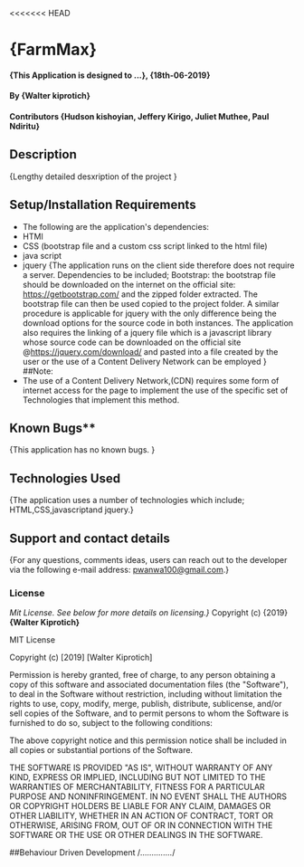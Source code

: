 <<<<<<< HEAD
# {FarmMax}
#### {This Application is designed to ...}, {18th-06-2019}
#### By **{Walter kiprotich}**
#### Contributors **{Hudson kishoyian, Jeffery Kirigo, Juliet Muthee, Paul Ndiritu}**
## Description
{Lengthy detailed desxription of the project }
## Setup/Installation Requirements
* The following are the application's dependencies:
* HTMl
* CSS (bootstrap file and a custom css script linked to the html file)
* java script
* jquery
{The application runs on the client side therefore does not require a server. Dependencies to be included; Bootstrap: the bootstrap file should be downloaded on the internet on the official site: https://getbootstrap.com/ and the zipped folder extracted. The bootstrap file can then be used copied to the project folder. A similar procedure is applicable for jquery with the only difference being the download options for the source code in both instances.
The application also requires the linking of a jquery file which is a javascript library whose source code  can be downloaded on the official site @https://jquery.com/download/ and pasted into a file created by the user or the use of a Content Delivery Network can be employed }
##Note:
* The use of a Content Delivery Network,(CDN) requires some form of internet access for the page to implement the use of the specific set of Technologies that implement this method.
## Known Bugs**
{This application has no known bugs. }
## Technologies Used
{The application uses a number of technologies which include; HTML,CSS,javascriptand jquery.}
## Support and contact details
{For any questions, comments ideas, users can reach out to the developer via the following e-mail address: pwanwa100@gmail.com.}
### License
*Mit License. See below for more details on licensing.}*
Copyright (c) {2019} **{Walter Kiprotich}**

MIT License

Copyright (c) [2019] [Walter Kiprotich]

Permission is hereby granted, free of charge, to any person obtaining a copy
of this software and associated documentation files (the "Software"), to deal
in the Software without restriction, including without limitation the rights
to use, copy, modify, merge, publish, distribute, sublicense, and/or sell
copies of the Software, and to permit persons to whom the Software is
furnished to do so, subject to the following conditions:

The above copyright notice and this permission notice shall be included in all
copies or substantial portions of the Software.

THE SOFTWARE IS PROVIDED "AS IS", WITHOUT WARRANTY OF ANY KIND, EXPRESS OR
IMPLIED, INCLUDING BUT NOT LIMITED TO THE WARRANTIES OF MERCHANTABILITY,
FITNESS FOR A PARTICULAR PURPOSE AND NONINFRINGEMENT. IN NO EVENT SHALL THE
AUTHORS OR COPYRIGHT HOLDERS BE LIABLE FOR ANY CLAIM, DAMAGES OR OTHER
LIABILITY, WHETHER IN AN ACTION OF CONTRACT, TORT OR OTHERWISE, ARISING FROM,
OUT OF OR IN CONNECTION WITH THE SOFTWARE OR THE USE OR OTHER DEALINGS IN THE
SOFTWARE.

##Behaviour Driven Development
/*..............*/
